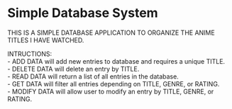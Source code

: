 
# Simple Database System

THIS IS A SIMPLE DATABASE APPLICATION TO ORGANIZE THE ANIME TITLES I HAVE WATCHED.<br />

INTRUCTIONS:<br />
    - ADD DATA will add new entries to database and requires a unique TITLE.<br />
    - DELETE DATA will delete an entry by TITLE.<br />
    - READ DATA will return a list of all entries in the database.<br />
    - GET DATA will filter all entries depending on TITLE, GENRE, or RATING.<br />
    - MODIFY DATA will allow user to modify an entry by TITLE, GENRE, or RATING.<br />